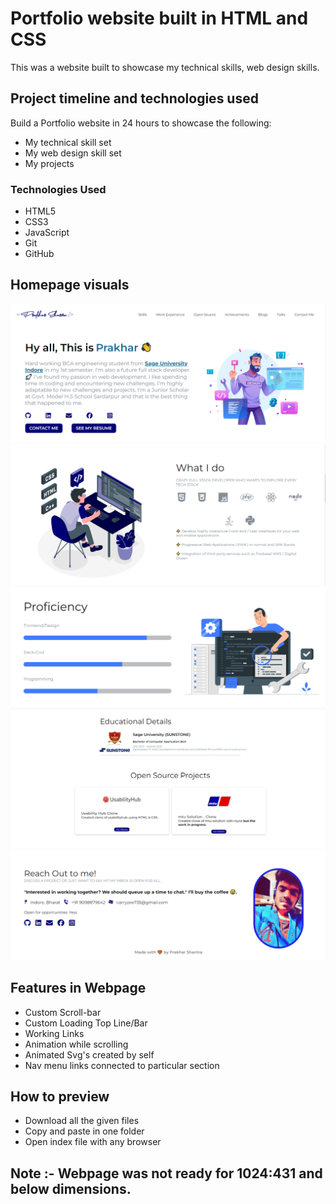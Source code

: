 # Portfolio website built in HTML and CSS
 


This was a website built to showcase my technical skills, web design skills.



## Project timeline and technologies used

Build a Portfolio website in 24 hours to showcase the following:
* My technical skill set
* My web design skill set
* My projects

### Technologies Used

* HTML5
* CSS3
* JavaScript
* Git
* GitHub


## Homepage visuals

<img src="ASSETS/screenshot 1.PNG" alt="">
<img src="ASSETS/screenshot 2.PNG" alt="">
<img src="ASSETS/screenshot 3.PNG" alt="">
<img src="ASSETS/screenshot 4.PNG" alt="">
<img src="ASSETS/screenshot 5.PNG" alt="">

## Features in Webpage

* Custom Scroll-bar
* Custom Loading Top Line/Bar
* Working Links
* Animation while scrolling
* Animated Svg's created by self
* Nav menu links connected to particular section

## How to preview 

* Download all the given files
* Copy and paste in one folder
* Open index file with any browser

## Note :- Webpage was not ready for 1024:431 and below dimensions.
